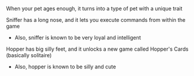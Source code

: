 When your pet ages enough, it turns into a type of pet with a unique trait

Sniffer has a long nose, and it lets you execute commands from within the game

* Also, sniffer is known to be very loyal and intelligent

Hopper has big silly feet, and it unlocks a new game called Hopper's Cards (basically solitaire)

* Also, hopper is known to be silly and cute
